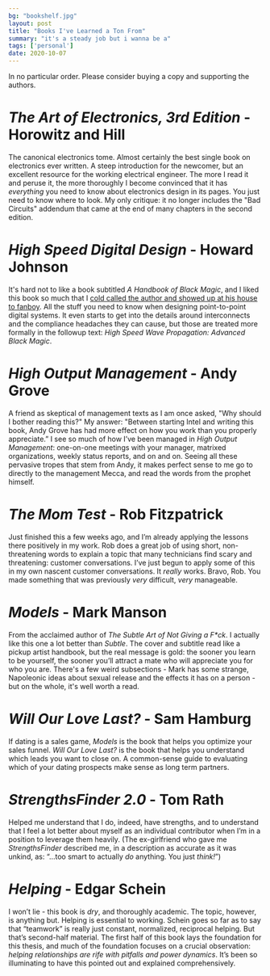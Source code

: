 ```yaml
---
bg: "bookshelf.jpg"
layout: post
title: "Books I've Learned a Ton From"
summary: "it's a steady job but i wanna be a"
tags: ['personal']
date: 2020-10-07
---
```


In no particular order. Please consider buying a copy and supporting the authors. 

# _The Art of Electronics, 3rd Edition_ - Horowitz and Hill

The canonical electronics tome. Almost certainly the best single book on electronics ever written. A steep introduction for the newcomer, but an excellent resource for the working electrical engineer. The more I read it and peruse it, the more thoroughly I become convinced that it has _everything_ you need to know about electronics design in its pages. You just need to know where to look. My only critique: it no longer includes the "Bad Circuits" addendum that came at the end of many chapters in the second edition. 

# _High Speed Digital Design_ - Howard Johnson

It's hard not to like a book subtitled _A Handbook of Black Magic_, and I liked this book so much that I [cold called the author and showed up at his house to fanboy](http://cushychicken.github.io/call-your-heroes/). All the stuff you need to know when designing point-to-point digital systems. It even starts to get into the details around interconnects and the compliance headaches they can cause, but those are treated more formally in the followup text: _High Speed Wave Propagation: Advanced Black Magic_.  

# _High Output Management_ - Andy Grove 

A friend as skeptical of management texts as I am once asked, "Why should I bother reading this?" My answer: "Between starting Intel and writing this book, Andy Grove has had more effect on how you work than you properly appreciate.” I see so much of how I’ve been managed in _High Output Management_: one-on-one meetings with your manager, matrixed organizations, weekly status reports, and on and on. Seeing all these pervasive tropes that stem from Andy, it makes perfect sense to me go to directly to the management Mecca, and read the words from the prophet himself. 

# _The Mom Test_ - Rob Fitzpatrick

Just finished this a few weeks ago, and I’m already applying the lessons there positively in my work. Rob does a great job of using short, non-threatening words to explain a topic that many technicians find scary and threatening: customer conversations. I’ve just begun to apply some of this in my own nascent customer conversations. It _really_ works. Bravo, Rob. You made something that was previously _very_ difficult, _very_ manageable. 

# _Models_ - Mark Manson

From the acclaimed author of _The Subtle Art of Not Giving a F*ck_. I actually like this one a lot better than _Subtle_. The cover and subtitle read like a pickup artist handbook, but the real message is gold: the sooner you learn to be yourself, the sooner you’ll attract a mate who will appreciate you for who you are. There's a few weird subsections - Mark has some strange, Napoleonic ideas about sexual release and the effects it has on a person - but on the whole, it's well worth a read. 

# _Will Our Love Last?_ - Sam Hamburg

If dating is a sales game, _Models_ is the book that helps you optimize your sales funnel. _Will Our Love Last?_ is the book that helps you understand which leads you want to close on. A common-sense guide to evaluating which of your dating prospects make sense as long term partners. 

# _StrengthsFinder 2.0_ - Tom Rath

Helped me understand that I do, indeed, have strengths, and to understand that I feel a lot better about myself as an individual contributor when I’m in a position to leverage them heavily. (The ex-girlfriend who gave me _StrengthsFinder_ described me, in a description as accurate as it was unkind, as: “…too smart to actually _do_ anything. You just _think!_”) 

# _Helping_ - Edgar Schein

I won’t lie - this book is _dry_, and thoroughly academic. The topic, however, is anything but. Helping is essential to working. Schein goes so far as to say that “teamwork” is really just constant, normalized, reciprocal helping. But that’s second-half material. The first half of this book lays the foundation for this thesis, and much of the foundation focuses on a crucial observation: _helping relationships are rife with pitfalls and power dynamics_. It’s been so illuminating to have this pointed out and explained comprehensively.  

